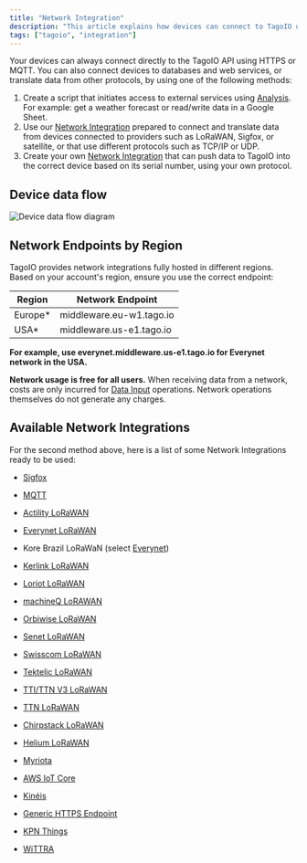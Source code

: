 ```yaml
---
title: "Network Integration"
description: "This article explains how devices can connect to TagoIO using HTTPS/MQTT or other network integrations, and introduces options for creating scripts, using prepared network integrations, or building a custom integration. It also begins details on selecting the correct network endpoint by region."
tags: ["tagoio", "integration"]
---
```

Your devices can always connect directly to the TagoIO API using HTTPS or MQTT. You can also connect devices to databases and web services, or translate data from other protocols, by using one of the following methods:

1. Create a script that initiates access to external services using [Analysis](/docs/tagoio/analysis/). For example: get a weather forecast or read/write data in a Google Sheet.
2. Use our [Network Integration](/docs/tagoio/integrations/.md) prepared to connect and translate data from devices connected to providers such as LoRaWAN, Sigfox, or satellite, or that use different protocols such as TCP/IP or UDP.
3. Create your own [Network Integration](/docs/tagoio/integrations/.md) that can push data to TagoIO into the correct device based on its serial number, using your own protocol.

## Device data flow

![Device data flow diagram](/docs_imagem/tagoio/connector-overview-2.png)


## Network Endpoints by Region

TagoIO provides network integrations fully hosted in different regions. Based on your account's region, ensure you use the correct endpoint:

| Region | Network Endpoint |
|--------|------------------|
| Europe* | middleware.eu-w1.tago.io |
| USA* | middleware.us-e1.tago.io |

**For example, use everynet.middleware.us-e1.tago.io for Everynet network in the USA.**

**Network usage is free for all users.** When receiving data from a network, costs are only incurred for [Data Input](/docs/tagoio/profiles/services/data-input-service.md) operations. Network operations themselves do not generate any charges.

## Available Network Integrations

For the second method above, here is a list of some Network Integrations ready to be used:

- [Sigfox](/docs/tagoio/integrations/networks/sigfox.md)
- [MQTT](/docs/tagoio/integrations/networks/mqtt/.md)
- [Actility LoRaWAN](https://community.tago.io/t/how-to-integrate-tagoio-with-actility-ns/611)
- [Everynet LoRaWAN](/docs/tagoio/integrations/networks/everynet-lorawan.md)
- Kore Brazil LoRaWaN (select [Everynet](/docs/tagoio/integrations/networks/everynet-lorawan.md))
- [Kerlink LoRaWAN](https://community.tago.io/t/how-to-integrate-tagoio-with-kerlink-lorawan/668)
- [Loriot LoRaWAN](/docs/tagoio/integrations/networks/loriot-lorawan.md)
- [machineQ LoRAWAN](/docs/tagoio/integrations/networks/machineq-lorawan.md)
- [Orbiwise LoRaWAN](/docs/tagoio/integrations/networks/orbiwise-lorawan.md)
- [Senet LoRaWAN](/docs/tagoio/integrations/networks/senet-network.md)
- [Swisscom LoRaWAN](https://community.tago.io/t/how-to-integrate-tagoio-with-swisscom-lorawan-ns/1016)
- [Tektelic LoRaWAN](https://community.tago.io/t/how-to-integrate-tektelic-network-server-with-tagoio/847)
- [TTI/TTN V3 LoRaWAN](https://community.tago.io/t/how-to-integrate-tagoio-with-ttn-v3/1026)
- [TTN LoRaWAN](/docs/tagoio/integrations/networks/the-things-network-lorawan.md)
- [Chirpstack LoRaWAN](https://community.tago.io/t/how-to-integrate-tagoio-with-chirpstack-lorawan/1017)
- [Helium LoRaWAN](https://community.tago.io/t/how-to-integrate-tagoio-with-helium/992)

- [Myriota](https://community.tago.io/t/how-to-integrate-tagoio-with-myriota-satellite-connectivity/451)
- [AWS IoT Core](https://community.tago.io/t/how-to-integrate-tagoio-with-aws-iot-core/669)
- [Kinéis](https://community.tago.io/t/how-to-integrate-tagoio-with-kineis/1491)
- [Generic HTTPS Endpoint](https://community.tago.io/t/how-to-integrate-tagoio-with-a-generic-https-endpoint/486)
- [KPN Things](https://community.tago.io/t/how-to-integrate-with-kpn-things-network/1571)
- [WiTTRA](https://community.tago.io/t/how-to-integrate-with-wittra/1593)